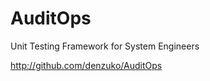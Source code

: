 AuditOps
========

Unit Testing Framework for System Engineers 

http://github.com/denzuko/AuditOps
